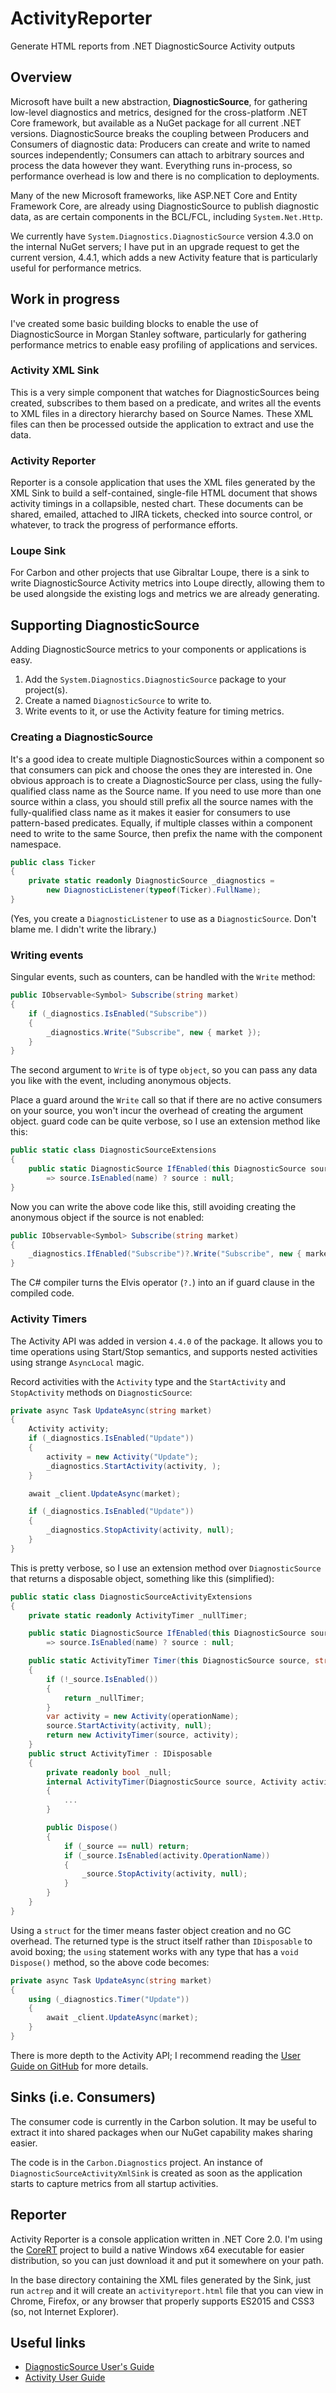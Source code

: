 ﻿# ActivityReporter
Generate HTML reports from .NET DiagnosticSource Activity outputs

## Overview

Microsoft have built a new abstraction, **DiagnosticSource**, for gathering low-level
diagnostics and metrics, designed for the cross-platform .NET Core framework,
but available as a NuGet package for all current .NET versions. DiagnosticSource
breaks the coupling between Producers and Consumers of diagnostic data: Producers can
create and write to named sources independently;
Consumers can attach to arbitrary sources
and process the data however they want. Everything runs in-process, so performance
overhead is low and there is no complication to deployments.

Many of the new Microsoft frameworks, like ASP.NET Core and Entity Framework Core,
are already using DiagnosticSource to publish diagnostic data, as are certain
components in the BCL/FCL, including `System.Net.Http`.

We currently have `System.Diagnostics.DiagnosticSource` version 4.3.0 on the internal
NuGet servers; I have put in an upgrade request to get the current version, 4.4.1,
which adds a new Activity feature that is particularly useful for performance metrics.

## Work in progress

I've created some basic building blocks to enable the use of DiagnosticSource in
Morgan Stanley software, particularly for gathering performance metrics to enable
easy profiling of applications and services.

### Activity XML Sink

This is a very simple component that watches for DiagnosticSources being created,
subscribes to them based on a predicate, and writes all the events to XML files
in a directory hierarchy based on Source Names. These XML files can then be processed
outside the application to extract and use the data.

### Activity Reporter

Reporter is a console application that uses the XML files generated by the XML Sink
to build a self-contained, single-file HTML document that shows activity timings
in a collapsible, nested chart. These documents can be shared, emailed, attached to
JIRA tickets, checked into source control, or whatever, to track the progress
of performance efforts.

### Loupe Sink

For Carbon and other projects that use Gibraltar Loupe, there is a sink to write
DiagnosticSource Activity metrics into Loupe directly, allowing them to be used
alongside the existing logs and metrics we are already generating.

## Supporting DiagnosticSource

Adding DiagnosticSource metrics to your components or applications is easy.

1. Add the `System.Diagnostics.DiagnosticSource` package to your project(s).
1. Create a named `DiagnosticSource` to write to.
1. Write events to it, or use the Activity feature for timing metrics.

### Creating a DiagnosticSource

It's a good idea to create multiple DiagnosticSources within a component so that
consumers can pick and choose the ones they are interested in. One obvious approach is to create a DiagnosticSource per class, using the fully-qualified class name
as the Source name. If you need to use more than one source within a class, you
should still prefix all the source names with the fully-qualified class name as
it makes it easier for consumers to use pattern-based predicates. Equally, if multiple
classes within a component need to write to the same Source, then prefix the name with
the component namespace.

```c#
public class Ticker
{
    private static readonly DiagnosticSource _diagnostics =
        new DiagnosticListener(typeof(Ticker).FullName);
}
```

(Yes, you create a `DiagnosticListener` to use as a `DiagnosticSource`.
Don't blame me. I didn't write the library.)

### Writing events

Singular events, such as counters, can be handled with the `Write` method:

```c#
public IObservable<Symbol> Subscribe(string market)
{
    if (_diagnostics.IsEnabled("Subscribe"))
    {
        _diagnostics.Write("Subscribe", new { market });
    }
}
```

The second argument to `Write` is of type `object`, so you can pass any data you
like with the event, including anonymous objects.

Place a guard around the `Write` call so that if there are no active consumers
on your source, you won't incur the overhead of creating the argument object.
guard code can be quite verbose, so I use an extension method like this:

```c#
public static class DiagnosticSourceExtensions
{
    public static DiagnosticSource IfEnabled(this DiagnosticSource source, string name)
        => source.IsEnabled(name) ? source : null;
}
```

Now you can write the above code like this, still avoiding creating the anonymous
object if the source is not enabled:

```c#
public IObservable<Symbol> Subscribe(string market)
{
    _diagnostics.IfEnabled("Subscribe")?.Write("Subscribe", new { market });
}
```

The C# compiler turns the Elvis operator (`?.`) into an if guard clause in the
compiled code.

### Activity Timers

The Activity API was added in version `4.4.0` of the package. It allows you to time
operations using Start/Stop semantics, and supports nested activities using strange
`AsyncLocal` magic.

Record activities with the `Activity` type and the `StartActivity` and `StopActivity`
methods on `DiagnosticSource`:

```c#
private async Task UpdateAsync(string market)
{
    Activity activity;
    if (_diagnostics.IsEnabled("Update"))
    {
        activity = new Activity("Update");
        _diagnostics.StartActivity(activity, );
    }

    await _client.UpdateAsync(market);

    if (_diagnostics.IsEnabled("Update"))
    {
        _diagnostics.StopActivity(activity, null);
    }
}
```

This is pretty verbose, so I use an extension method over `DiagnosticSource` that
returns a disposable object, something like this (simplified):

```c#
public static class DiagnosticSourceActivityExtensions
{
    private static readonly ActivityTimer _nullTimer;

    public static DiagnosticSource IfEnabled(this DiagnosticSource source, string name)
        => source.IsEnabled(name) ? source : null;

    public static ActivityTimer Timer(this DiagnosticSource source, string operationName)
    {
        if (!_source.IsEnabled())
        {
            return _nullTimer;
        }
        var activity = new Activity(operationName);
        source.StartActivity(activity, null);
        return new ActivityTimer(source, activity);
    }
    public struct ActivityTimer : IDisposable
    {
        private readonly bool _null;
        internal ActivityTimer(DiagnosticSource source, Activity activity)
        {
            ...
        }

        public Dispose()
        {
            if (_source == null) return;
            if (_source.IsEnabled(activity.OperationName))
            {
                _source.StopActivity(activity, null);
            }
        }
    }
}
```

Using a `struct` for the timer means faster object creation and no GC overhead.
The returned type is the struct itself rather than `IDisposable` to avoid boxing;
the `using` statement works with any type that has a `void Dispose()` method, so
the above code becomes:

```c#
private async Task UpdateAsync(string market)
{
    using (_diagnostics.Timer("Update"))
    {
        await _client.UpdateAsync(market);
    }
}
```

There is more depth to the Activity API; I recommend reading the [User Guide on GitHub](https://github.com/dotnet/corefx/blob/master/src/System.Diagnostics.DiagnosticSource/src/ActivityUserGuide.md) for more details.

## Sinks (i.e. Consumers)

The consumer code is currently in the Carbon solution. It may be useful to extract it
into shared packages when our NuGet capability makes sharing easier.

The code is in the `Carbon.Diagnostics` project. An instance of `DiagnosticSourceActivityXmlSink` is created as soon as the application starts to capture metrics from all startup activities.

## Reporter

Activity Reporter is a console application written in .NET Core 2.0. I'm using the [CoreRT](https://github.com/dotnet/corert) project to build a native Windows x64 executable for easier distribution, so you can just download it and put it somewhere on your path.

In the base directory containing the XML files generated by the Sink, just run `actrep` and
it will create an `activityreport.html` file that you can view in Chrome, Firefox, or any browser
that properly supports ES2015 and CSS3 (so, not Internet Explorer).

## Useful links

- [DiagnosticSource User's Guide](https://github.com/dotnet/corefx/blob/master/src/System.Diagnostics.DiagnosticSource/src/DiagnosticSourceUsersGuide.md)
- [Activity User Guide](https://github.com/dotnet/corefx/blob/master/src/System.Diagnostics.DiagnosticSource/src/ActivityUserGuide.md)